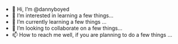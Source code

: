 - 👋 Hi, I’m @dannyboyed
- 👀 I’m interested in learning a few things...
- 🌱 I’m currently learning a few things ...
- 💞️ I’m looking to collaborate on  a few things...
- 📫 How to reach me well, if you are planning to do a few things ...

<!---
dannyboyed/dannyboyed is a ✨ special ✨ repository because its `README.md` (this file) appears on your GitHub profile.
You can click the Preview link to take a look at your changes.
--->
